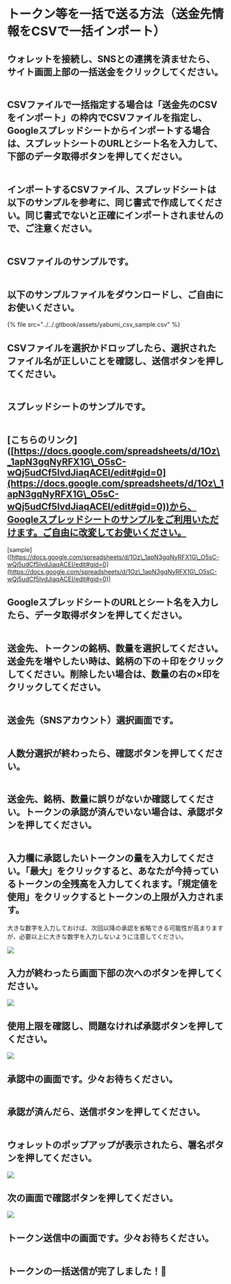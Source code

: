 # トークン等を一括で送る方法（送金先情報をCSVで一括インポート）

## ウォレットを接続し、SNSとの連携を済ませたら、サイト画面上部の一括送金をクリックしてください。

<figure><img src="../../.gitbook/assets/FireShot Capture 050 - Yabumi Minter - www.yabumi.xyz.png" alt=""><figcaption></figcaption></figure>

## CSVファイルで一括指定する場合は「送金先のCSVをインポート」の枠内でCSVファイルを指定し、Googleスプレッドシートからインポートする場合は、スプレットシートのURLとシート名を入力して、下部のデータ取得ボタンを押してください。

<figure><img src="../../.gitbook/assets/Group 2 (2).png" alt=""><figcaption></figcaption></figure>

## インポートするCSVファイル、スプレッドシートは以下のサンプルを参考に、同じ書式で作成してください。同じ書式でないと正確にインポートされませんので、ご注意ください。

<figure><img src="../../.gitbook/assets/FireShot Capture 075 - Yabumi Sender multiple - www.yabumi.xyz.png" alt=""><figcaption></figcaption></figure>

## CSVファイルのサンプルです。

<figure><img src="../../.gitbook/assets/スクリーンショット 2023-10-05 22.35.41.png" alt=""><figcaption></figcaption></figure>

## 以下のサンプルファイルをダウンロードし、ご自由にお使いください。

{% file src="../../.gitbook/assets/yabumi_csv_sample.csv" %}

## CSVファイルを選択かドロップしたら、選択されたファイル名が正しいことを確認し、送信ボタンを押してください。

<figure><img src="../../.gitbook/assets/Group 5.png" alt=""><figcaption></figcaption></figure>

## スプレッドシートのサンプルです。

<figure><img src="../../.gitbook/assets/Group 4.png" alt=""><figcaption></figcaption></figure>

## \[こちらのリンク]\([https://docs.google.com/spreadsheets/d/1Oz\_1apN3gqNyRFX1G\_O5sC-wQj5udCf5lvdJiaqACEI/edit#gid=0](https://docs.google.com/spreadsheets/d/1Oz\_1apN3gqNyRFX1G\_O5sC-wQj5udCf5lvdJiaqACEI/edit#gid=0))から、Googleスプレッドシートのサンプルをご利用いただけます。ご自由に改変してお使いください。

\[sample]\([https://docs.google.com/spreadsheets/d/1Oz\_1apN3gqNyRFX1G\_O5sC-wQj5udCf5lvdJiaqACEI/edit#gid=0](https://docs.google.com/spreadsheets/d/1Oz\_1apN3gqNyRFX1G\_O5sC-wQj5udCf5lvdJiaqACEI/edit#gid=0))

## GoogleスプレッドシートのURLとシート名を入力したら、データ取得ボタンを押してください。

<figure><img src="../../.gitbook/assets/Group 6.png" alt=""><figcaption></figcaption></figure>

## 送金先、トークンの銘柄、数量を選択してください。送金先を増やしたい時は、銘柄の下の＋印をクリックしてください。削除したい場合は、数量の右の×印をクリックしてください。

<figure><img src="../../.gitbook/assets/image (11).png" alt=""><figcaption></figcaption></figure>

## 送金先（SNSアカウント）選択画面です。

<figure><img src="../../.gitbook/assets/image (32).png" alt=""><figcaption></figcaption></figure>

## 人数分選択が終わったら、確認ボタンを押してください。

<figure><img src="../../.gitbook/assets/image (54).png" alt=""><figcaption></figcaption></figure>

## 送金先、銘柄、数量に誤りがないか確認してください。トークンの承認が済んでいない場合は、承認ボタンを押してください。

<figure><img src="../../.gitbook/assets/image (12).png" alt=""><figcaption></figcaption></figure>

## 入力欄に承認したいトークンの量を入力してください。「最大」をクリックすると、あなたが今持っているトークンの全残高を入力してくれます。「規定値を使用」をクリックするとトークンの上限が入力されます。

大きな数字を入力しておけば、次回以降の承認を省略できる可能性が高まりますが、必要以上に大きな数字を入力しないように注意してください。

![](<../../.gitbook/assets/image (29).png>)

## 入力が終わったら画面下部の次へのボタンを押してください。

![](<../../.gitbook/assets/image (20).png>)

## 使用上限を確認し、問題なければ承認ボタンを押してください。

![](<../../.gitbook/assets/image (33).png>)

## 承認中の画面です。少々お待ちください。

<figure><img src="../../.gitbook/assets/image (3).png" alt=""><figcaption></figcaption></figure>

## 承認が済んだら、送信ボタンを押してください。

<figure><img src="../../.gitbook/assets/image (25).png" alt=""><figcaption></figcaption></figure>

## ウォレットのポップアップが表示されたら、署名ボタンを押してください。

![](<../../.gitbook/assets/image (15).png>)

## 次の画面で確認ボタンを押してください。

![](<../../.gitbook/assets/image (2).png>)

## トークン送信中の画面です。少々お待ちください。

<figure><img src="../../.gitbook/assets/image (5).png" alt=""><figcaption></figcaption></figure>

## トークンの一括送信が完了しました！🎉

<figure><img src="../../.gitbook/assets/image (17).png" alt=""><figcaption></figcaption></figure>
